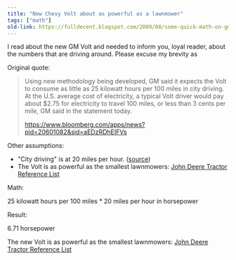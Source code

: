 ```yaml
---
title: "New Chevy Volt about as powerful as a lawnmower"
tags: ["math"]
old-link: https://fulldecent.blogspot.com/2009/08/some-quick-math-on-gms-new-volt.html
---
```


I read about the new GM Volt and needed to inform you, loyal reader, about the numbers that are driving around. Please excuse my brevity as

Original quote:

> Using new methodology being developed, GM said it expects the Volt to consume as little as 25 kilowatt hours per 100 miles in city driving. At the U.S. average cost of electricity, a typical Volt driver would pay about $2.75 for electricity to travel 100 miles, or less than 3 cents per mile, GM said in the statement today.
>
> https://www.bloomberg.com/apps/news?pid=20601082&sid=aEDzRDhEIFVs

Other assumptions:

- "City driving" is at 20 miles per hour. ([source](https://bit.ly/NCITq))
- The Volt is as powerful as the smallest lawnmowers: [John Deere Tractor Reference List](https://www.deere.com/en_US/docs/parts/tractor_reference_list.pdf)

Math:

25 kilowatt hours per 100 miles * 20 miles per hour in horsepower

Result:

6.71 horsepower

The new Volt is as powerful as the smallest lawnmowers: [John Deere Tractor Reference List](https://www.deere.com/en_US/docs/parts/tractor_reference_list.pdf)